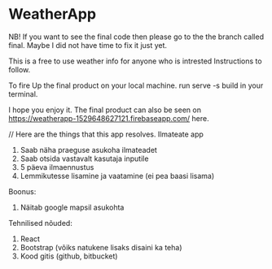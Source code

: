 # WeatherApp

NB! 
If you want to see the final code then please go to the the branch called final.
Maybe I did not have time to fix it just yet.


This is a free to use weather info for anyone who is intrested
Instructions to follow.


To fire Up the final product on your local machine.
run serve -s build in your terminal.

I hope you enjoy it.
The final product can also be seen on https://weatherapp-1529648627121.firebaseapp.com/ here.





// Here are the things that this app resolves.
Ilmateate app

1. Saab näha praeguse asukoha ilmateadet
2. Saab otsida vastavalt kasutaja inputile
3. 5 päeva ilmaennustus
4. Lemmikutesse lisamine ja vaatamine (ei pea baasi lisama)

Boonus:
1. Näitab google mapsil asukohta

Tehnilised nõuded:
1. React
2. Bootstrap (võiks natukene lisaks disaini ka teha)
3. Kood gitis (github, bitbucket)
